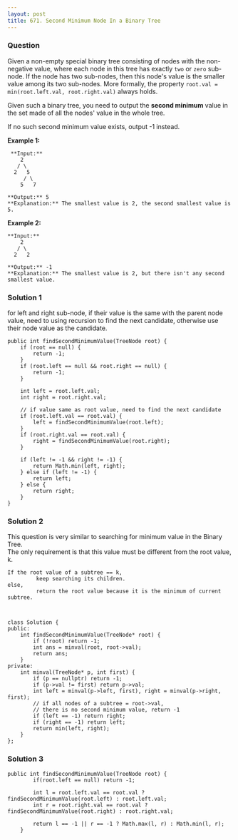 ```yaml
---
layout: post
title: 671. Second Minimum Node In a Binary Tree
---
```

### Question
Given a non-empty special binary tree consisting of nodes with the non-
negative value, where each node in this tree has exactly `two` or `zero` sub-
node. If the node has two sub-nodes, then this node's value is the smaller
value among its two sub-nodes. More formally, the property `root.val =
min(root.left.val, root.right.val)` always holds.

Given such a binary tree, you need to output the **second minimum** value in
the set made of all the nodes' value in the whole tree.

If no such second minimum value exists, output -1 instead.

 **Example 1:**

    
    
     **Input:** 
        2
       / \
      2   5
         / \
        5   7
    
    **Output:** 5
    **Explanation:** The smallest value is 2, the second smallest value is 5.
    



**Example 2:**

    
    
    **Input:** 
        2
       / \
      2   2
    
    **Output:** -1
    **Explanation:** The smallest value is 2, but there isn't any second smallest value.
    

### Solution 1
for left and right sub-node, if their value is the same with the parent node
value, need to using recursion to find the next candidate, otherwise use their
node value as the candidate.

    
    
    public int findSecondMinimumValue(TreeNode root) {
        if (root == null) {
            return -1;
        }
        if (root.left == null && root.right == null) {
            return -1;
        }
        
        int left = root.left.val;
        int right = root.right.val;
        
        // if value same as root value, need to find the next candidate
        if (root.left.val == root.val) {
            left = findSecondMinimumValue(root.left);
        }
        if (root.right.val == root.val) {
            right = findSecondMinimumValue(root.right);
        }
        
        if (left != -1 && right != -1) {
            return Math.min(left, right);
        } else if (left != -1) {
            return left;
        } else {
            return right;
        }
    }
    


### Solution 2
This question is very similar to searching for minimum value in the Binary
Tree.  
The only requirement is that this value must be different from the root value,
k.

    
    
    If the root value of a subtree == k, 
             keep searching its children.
    else, 
             return the root value because it is the minimum of current subtree.
    
    
    
    class Solution {
    public:
        int findSecondMinimumValue(TreeNode* root) {
            if (!root) return -1;
            int ans = minval(root, root->val);
            return ans;
        }
    private:
        int minval(TreeNode* p, int first) {
            if (p == nullptr) return -1;
            if (p->val != first) return p->val;
            int left = minval(p->left, first), right = minval(p->right, first);
            // if all nodes of a subtree = root->val, 
            // there is no second minimum value, return -1
            if (left == -1) return right;
            if (right == -1) return left;
            return min(left, right);
        }
    };
    


### Solution 3
    
    
    public int findSecondMinimumValue(TreeNode root) {
            if(root.left == null) return -1;
            
            int l = root.left.val == root.val ? findSecondMinimumValue(root.left) : root.left.val;
            int r = root.right.val == root.val ? findSecondMinimumValue(root.right) : root.right.val;
            
            return l == -1 || r == -1 ? Math.max(l, r) : Math.min(l, r);
        }
    



